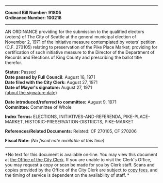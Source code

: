 * * * * *  
  
**Council Bill Number: [](#h0)[](#h2)91805**   
**Ordinance Number: 100218**  
  
* * * * *  
  
AN ORDINANCE providing for the submission to the qualified electors (voters) of The City of Seattle at the general municipal election of November 2, 1971 of the initiative measure contemplated by voters' petition (C.F. 270105) relating to preservation of the Pike Place Market; providing for certification of such initiative measure to the Director of the Department of Records and Elections of King County and prescribing the ballot title therefor.  
  
**Status:** Passed   
**Date passed by Full Council:** August 16, 1971   
**Date filed with the City Clerk:** August 27, 1971   
**Date of Mayor's signature:** August 27, 1971   
[(about the signature date)](/~public/approvaldate.htm)   
  
  
**Date introduced/referred to committee:** August 9, 1971   
**Committee:** Committee of Whole   
  
**Index Terms:** ELECTIONS, INITIATIVES-AND-REFERENDA, PIKE-PLACE-MARKET, HISTORIC-PRESERVATION-DISTRICTS, PIKE-MARKET  
  
**References/Related Documents:** Related: CF 270105, CF 270206  
  
**Fiscal Note:** *(No fiscal note available at this time)*  
  
* * * * *  
  
*No text for this document is available on-line. You may view this document at [the Office of the City Clerk](http://www.seattle.gov/leg/clerk/contactUs.htm). If you are unable to visit the Clerk's Office, you may request a copy or scan be made for you by Clerk staff. Scans and copies provided by the Office of the City Clerk are subject to [copy fees](http://clerk.seattle.gov/~public/clerkfees.htm), and the timing of service is dependent on the availability of staff. *  
  
  

